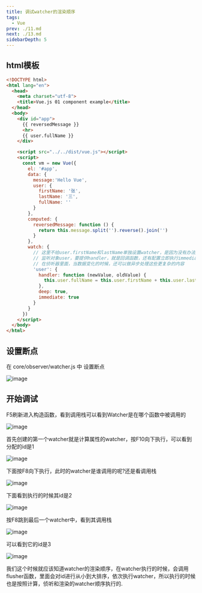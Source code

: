 ```yaml
---
title: 调试watcher的渲染顺序
tags: 
  - Vue
prev: ./11.md
next: ./13.md
sidebarDepth: 5
---
```


## html模板

```html
<!DOCTYPE html>
<html lang="en">
  <head>
    <meta charset="utf-8">
    <title>Vue.js 01 component example</title>
  </head>
  <body>
    <div id="app">
      {{ reversedMessage }}
      <hr>
      {{ user.fullName }}
    </div>

    <script src="../../dist/vue.js"></script>
    <script>
      const vm = new Vue({
        el: '#app',
        data: {
          message:'Hello Vue',
          user: {
            firstName: '张',
            lastName: '三',
            fullName: ''
          }
        },
        computed: {
          reversedMessage: function () {
            return this.message.split('').reverse().join('')
          }
        },
        watch: {
          // 这里不给user.firstName和lastName单独设置watcher，是因为没有办法配置立即执行immediate和深度监听deep
          // 监听对象user，要提供handler，就是回调函数，还有配置立即执行immediate和深度监听deep
          // 在侦听器里面，当数据变化的时候，还可以做异步处理这些更复杂的内容
          'user': {
            handler: function (newValue, oldValue) {
              this.user.fullName = this.user.firstName + this.user.lastName
            },
            deep: true,
            immediate: true
          }
        }
      })
    </script>
  </body>
</html>

```

## 设置断点

在 core/observer/watcher.js 中 设置断点

![image](~@public/assets/images/vue/vue-source-code/vue-watch6.png)


## 开始调试

F5刷新进入构造函数，看到调用栈可以看到Watcher是在哪个函数中被调用的

![image](~@public/assets/images/vue/vue-source-code/vue-watch7.png)

首先创建的第一个watcher就是计算属性的watcher，按F10向下执行，可以看到分配的id是1

![image](~@public/assets/images/vue/vue-source-code/vue-watchdebug.png)

下面按F8向下执行，此时的watcher是谁调用的呢?还是看调用栈

![image](~@public/assets/images/vue/vue-source-code/vue-watchdebug1.png)

下面看到执行的时候其id是2

![image](~@public/assets/images/vue/vue-source-code/vue-watchdebug2.png)

按F8跳到最后一个watcher中，看到其调用栈

![image](~@public/assets/images/vue/vue-source-code/vue-watchdebug3.png)

可以看到它的id是3

![image](~@public/assets/images/vue/vue-source-code/vue-watchdebug4.png)

我们这个时候就应该知道watcher的渲染顺序，在watcher执行的时候，会调用flusher函数，里面会对id进行从小到大排序，依次执行watcher，所以执行的时候也是按照计算，侦听和渲染的watcher顺序执行的.
